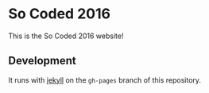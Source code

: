 # So Coded 2016

This is the So Coded 2016 website!

## Development

It runs with [jekyll](http://jekyllrb.com/) on the `gh-pages` branch of this repository.
